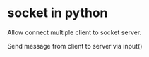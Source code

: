 # socket in python
Allow connect multiple client to socket server.

Send message from client to server via input()
